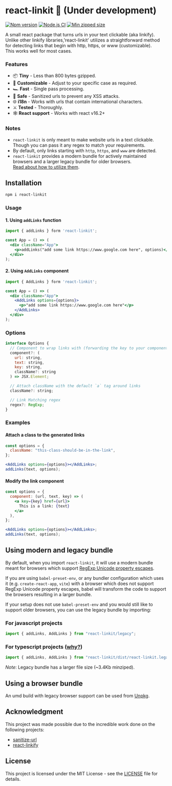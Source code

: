 # react-linkit 🔗 (Under development)

[![Npm version](https://badgen.net/npm/v/react-linkit)](https://www.npmjs.com/package/react-linkit)
[![Node.js CI](https://github.com/anantoghosh/react-linkit/actions/workflows/node.js.yml/badge.svg)](https://github.com/anantoghosh/react-linkit/actions/workflows/node.js.yml)
[![Min zipped size](https://badgen.net/bundlephobia/minzip/react-linkit)](https://bundlephobia.com/package/react-linkit)

A small react package that turns urls in your text clickable (aka linkify).  
Unlike other linkify libraries,'react-linkit' utilizes a straightforward method for detecting links that begin with http, https, or www (customizable).  
This works well for most cases.

### Features

- 📦 **Tiny** - Less than 800 bytes gzipped.
- 📝 **Customizable** - Adjust to your specific case as required.
- 🏎 **Fast** - Single pass processing.
- 🦺 **Safe** - Sanitized urls to prevent any XSS attacks.
- 🌐 **i18n** - Works with urls that contain international characters.
- ⚔ **Tested** - Thoroughly.
- 🕸 **React support** - Works with react v16.2+

### Notes

- `react-linkit` is only meant to make website urls in a text clickable. Though you can pass it any regex to match your requirements.
- By default, only links starting with `http`, `https`, and `www` are detected.
- `react-linkit` provides a modern bundle for actively maintained browsers and a larger legacy bundle for older browsers.  
  [Read about how to utilize them](#using-modern-and-legacy-bundle).

## Installation

```sh
npm i react-linkit
```

### Usage

#### 1. Using `addLinks` function

```jsx
import { addLinks } form 'react-linkit';

const App = () => (
  <div className="App">
    <p>addLinks("add some link https://www.google.com here", options)</p>
  </div>
);

```

#### 2. Using `AddLinks` component

```jsx
import { AddLinks } form 'react-linkit';

const App = () => (
  <div className="App">
    <AddLinks options={options}>
      <p>"add some link https://www.google.com here"</p>
    </AddLinks>
  </div>
);

```

### Options

```js
interface Options {
  // Component to wrap links with (forwarding the key to your component is required)
  component?: (
    url: string,
    text: string,
    key: string,
    className?: string
  ) => JSX.Element;

  // Attach className with the default `a` tag around links
  className?: string;

  // Link Matching regex
  regex?: RegExp;
}
```

### Examples

#### Attach a class to the generated links

```jsx
const options = {
  className: "this-class-should-be-in-the-link",
};

<AddLinks options={options}></AddLinks>;
addLinks(text, options);
```

#### Modify the link component

```jsx
const options = {
  component: (url, text, key) => (
    <a key={key} href={url}>
      This is a link: {text}
    </a>
  ),
};

<AddLinks options={options}></AddLinks>;
addLinks(text, options);
```

## Using modern and legacy bundle

By default, when you import `react-linkit`, it will use a modern bundle
meant for browsers which
support [RegExp Unicode property escapes](https://caniuse.com/mdn-javascript_builtins_regexp_property_escapes).

If you are using `babel-preset-env`, or any bundler configuration which uses it (e.g. `create-react-app`, `vite`) with a
browser which does not support RegExp Unicode property escapes, babel will
transform the code to support the browsers resulting in a larger bundle.

If your setup does not use `babel-preset-env` and you would still like to support
older browsers, you can use the legacy bundle by importing:

### For javascript projects

```js
import { addLinks, AddLinks } from "react-linkit/legacy";
```

### For typescript projects ([why?](https://github.com/microsoft/TypeScript/issues/33079))
```js
import { addLinks, AddLinks } from "react-linkit/dist/react-linkit.legacy.esm.min";
```
*Note*: Legacy bundle has a larger file size (~3.4Kb minziped).

## Using a browser bundle

An umd build with legacy browser support can be used from [Unpkg](https://unpkg.com/react-linkit).

## Acknowledgment

This project was made possible due to the incredible work done on the following projects:

- [sanitize-url](https://github.com/braintree/sanitize-url)
- [react-linkify](https://github.com/tasti/react-linkify)

## License

This project is licensed under the MIT License - see the [LICENSE](LICENSE) file for details.
